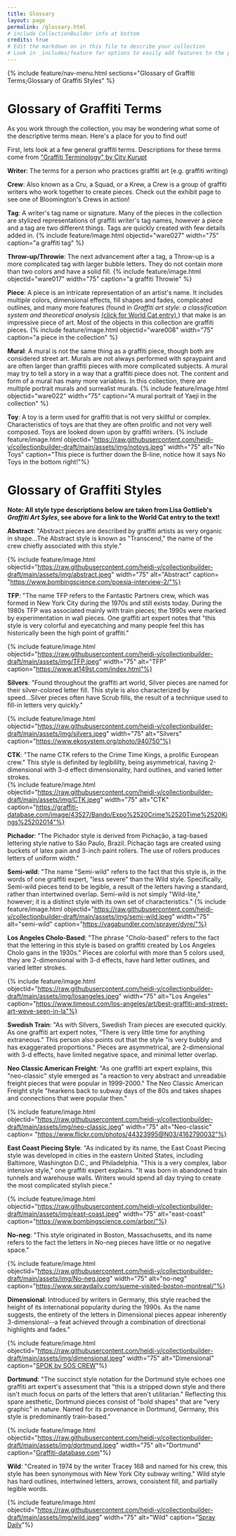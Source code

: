 ```yaml
---
title: Glossary
layout: page 
permalink: /glossary.html
# include CollectionBuilder info at bottom
credits: true
# Edit the markdown on in this file to describe your collection
# Look in _includes/feature for options to easily add features to the page
---
```

{% include feature/nav-menu.html sections="Glossary of Graffiti Terms;Glossary of Graffiti Styles" %}

# Glossary of Graffiti Terms 

As you work through the collection, you may be wondering what some of the descriptive terms mean. Here's a place for you to find out! 

First, lets look at a few general graffiti terms. Descriptions for these terms come from <a href="https://upmag.com/graffiti-terminology/"> "Graffiti Terminology" by City Kurupt</a>

**Writer**: The terms for a person who practices graffiti art (e.g. graffiti writing)

**Crew**: Also known as a Cru, a Squad, or a Krew, a Crew is a group of graffiti writers who work together to create pieces. Check out the exhibit page to see one of Bloomington's Crews in action! 

**Tag**: A writer's tag name or signature. Many of the pieces in the collection are stylized representations of graffiti writer's tag names, however a piece and a tag are two different things. Tags are quickly created with few details added in. 
{% include feature/image.html objectid="ware027" width="75" caption="a graffiti tag" %}

**Throw-up/Throwie**: The next advancement after a tag, a Throw-up is a more complicated tag with larger bubble letters. They do not contain more than two colors and have a solid fill. 
{% include feature/image.html objectid="ware017" width="75" caption="a graffiti Throwie" %}

**Piece**: A piece is an intricate representation of an artist's name. It includes multiple colors, dimensional effects, fill shapes and fades, complicated outlines, and many more features (found in *Graffiti art style: a classification system and theoretical analysis*
 <a href="https://www.worldcat.org/title/228608106">(click for World Cat entry) </a>) that make is an impressive piece of art. Most of the objects in this collection are graffiti pieces. 
{% include feature/image.html objectid="ware008" width="75" caption="a piece in the collection" %}

**Mural**: A mural is not the same thing as a graffiti piece, though both are considered street art. Murals are not always performed with spraypaint and are often larger than graffiti pieces with more complicated subjects. A mural may try to tell a story in a way that a graffiti piece does not. The content and form of a mural has many more variables. In this collection, there are multiple portrait murals and surrealist murals. 
{% include feature/image.html objectid="ware022" width="75" caption="A mural portrait of Yaeji in the collection" %}

**Toy**: A toy is a term used for graffiti that is not very skillful or complex. Characteristics of toys are that they are often prolific and not very well composed. Toys are looked down upon by graffiti writers. 
{% include feature/image.html objectid="https://raw.githubusercontent.com/heidi-y/collectionbuilder-draft/main/assets/img/notoys.jpeg" width="75" alt="No Toys" caption="This piece is further down the B-line, notice how it says No Toys in the bottom right!"%}

# Glossary of Graffiti Styles 

**Note: All style type descriptions below are taken from Lisa Gottlieb's *Graffiti Art Syles*, see above for a link to the World Cat entry to the text!** 

**Abstract**: "Abstract pieces are described by graffiti artists as very organic in shape...The Abstract style is known as "Transcend," the name of the crew chiefly associated with this style." 

{% include feature/image.html objectid="https://raw.githubusercontent.com/heidi-y/collectionbuilder-draft/main/assets/img/abstract.jpeg" width="75" alt="Abstract" caption= "https://www.bombingscience.com/poesia-interview-2/"%}

**TFP**: 
"The name TFP refers to the Fantastic Partners crew, which was formed in New York City during the 1970s and still exists today. During the 1980s TFP was associated mainly with train pieces; the 1990s were marked by experimentation in wall pieces. One graffiti art expert notes that "this style is very colorful and eyecatching and many people feel this has historically been the high point of graffiti." 

{% include feature/image.html objectid="https://raw.githubusercontent.com/heidi-y/collectionbuilder-draft/main/assets/img/TFP.jpeg" width="75" alt="TFP" caption="https://www.at149st.com/index.html"%}

**Silvers**: 
"Found throughout the graffiti art world, Silver pieces are named for their silver-colored letter fill. This style is also characterized by speed...Silver pieces often have Scrub fills, the result of a technique used to fill-in letters very quickly." 

{% include feature/image.html objectid="https://raw.githubusercontent.com/heidi-y/collectionbuilder-draft/main/assets/img/silvers.jpeg" width="75" alt="Silvers" caption="https://www.ekosystem.org/photo/940750"%}

**CTK**: 
"The name CTK refers to the Crime Time Kings, a prolific European crew." This style is definited by legibililty, being asymmetrical, having 2-dimensional with 3-d effect dimensionality, hard outlines, and varied letter strokes.  
{% include feature/image.html objectid="https://raw.githubusercontent.com/heidi-y/collectionbuilder-draft/main/assets/img/CTK.jpeg" width="75" alt="CTK" caption="https://graffiti-database.com/image/43527/Bando/Expo%2520Crime%2520Time%2520Kings%25202014"%}

**Pichador**: 
"The Pichador style is derived from Pichaçäo, a tag-based lettering style native to São Paulo, Brazil. Pichaçäo tags are created using buckets of latex pain and 3-inch paint rollers. The use of rollers produces letters of uniform width." 

**Semi-wild**: 
"The name "Semi-wild" refers to the fact that this style is, in the words of one graffiti expert, "less severe" than the Wild style. Specifically, Semi-wild pieces tend to be legible, a result of the letters having a standard, rather than intertwined overlap. Semi-wild is not simply "Wild-lite," however; it is a distinct style with its own set of characteristics." 
{% include feature/image.html objectid="https://raw.githubusercontent.com/heidi-y/collectionbuilder-draft/main/assets/img/semi-wild.jpeg" width="75" alt="semi-wild" caption="https://vagabundler.com/sprayer/dyre/"%}

**Los Angeles Cholo-Based**: 
"The phrase "Cholo-based" refers to the fact that the lettering in this style is based on graffiti created by Los Angeles Cholo gans in the 1930s." Pieces are colorful with more than 5 colors used, they are 2-dimensional with 3-d effects, have hard letter outlines, and varied letter strokes.

{% include feature/image.html objectid="https://raw.githubusercontent.com/heidi-y/collectionbuilder-draft/main/assets/img/losangeles.jpeg" width="75" alt="Los Angeles" caption="https://www.timeout.com/los-angeles/art/best-graffiti-and-street-art-weve-seen-in-la"%}

**Swedish Train**: 
"As with Silvers, Swedish Train pieces are executed quickly. As one graffiti art expert notes, "There is very little time for anything extraneous." This person also points out that the style "is very bubbly and has exaggerated proportions." Pieces are asymmetrical, are 2-dimensional with 3-d effects, have limited negative space, and minimal letter overlap. 

**Neo Classic American Freight**: 
"As one graffiti art expert explains, this "neo-classic" style emerged as "a reaction to very abstract and unreadable freight pieces that were popular in 1999-2000." The Neo Classic American Freight style "hearkens back to subway days of the 80s and takes shapes and connections that were popular then." 

{% include feature/image.html objectid="https://raw.githubusercontent.com/heidi-y/collectionbuilder-draft/main/assets/img/neo-classic.jpeg" width="75" alt="Neo-classic" caption= "https://www.flickr.com/photos/44323995@N03/4162790032"%}

**East Coast Piecing Style**: 
"As indicated by its name, the East Coast Piecing style was developed in cities in the eastern United States, including Baltimore, Washington D.C., and Philadelphia. "This is a very complex, labor intensive style," one graffiti expert explains. "It was born in abandoned train tunnels and warehouse walls. Writers would spend all day trying to create the most complicated stylish piece." 

{% include feature/image.html objectid="https://raw.githubusercontent.com/heidi-y/collectionbuilder-draft/main/assets/img/east-coast.jpeg" width="75" alt="east-coast" caption="https://www.bombingscience.com/arbor/"%}

**No-neg**: 
"This style originated in Boston, Massachusetts, and its name refers to the fact the letters in No-neg pieces have little or no negative space." 

{% include feature/image.html objectid="https://raw.githubusercontent.com/heidi-y/collectionbuilder-draft/main/assets/img/No-neg.jpeg" width="75" alt="no-neg" caption="https://www.spraydaily.com/sueme-visited-boston-montreal/"%}

**Dimensional**: 
Introduced by writers in Germany, this style reached the height of its international popularity during the 1990s. As the name suggests, the entirety of the letters in Dimensional pieces appear inherently 3-dimensional--a feat achieved through a combination of directional highlights and fades." 

{% include feature/image.html objectid="https://raw.githubusercontent.com/heidi-y/collectionbuilder-draft/main/assets/img/dimensional.jpeg" width="75" alt="Dimensional" caption="[SPOK by SOS CREW](https://www.pinterest.com/pin/472455817161534377/)"%}

**Dortmund**: 
"The succinct style notation for the Dortmund style echoes one graffiti art expert's assessment that "this is a stripped down style and there isn't much focus on parts of the letters that aren't utilitarian." Reflecting this spare aesthetic, Dortmund pieces consist of "bold shapes" that are "very graphic" in nature. Named for its provenance in Dortmund, Germany, this style is predominantly train-based." 

{% include feature/image.html objectid="https://raw.githubusercontent.com/heidi-y/collectionbuilder-draft/main/assets/img/dortmund.jpeg" width="75" alt="Dortmund" caption="[Graffiti-database.com](https://graffiti-database.com/image/18513/Pilot%2520One/Pilot)"%}

**Wild**: 
"Created in 1974 by the writer Tracey 168 and named for his crew, this style has been synonymous with New York City subway writing." Wild style has hard outlines, intertwined letters, arrows, consistent fill, and partially legible words. 

{% include feature/image.html objectid="https://raw.githubusercontent.com/heidi-y/collectionbuilder-draft/main/assets/img/wild.jpeg" width="75" alt="Wild" caption="[Spray Daily](https://cooltourspain.com/wildstyle-graffiti/)"%}

